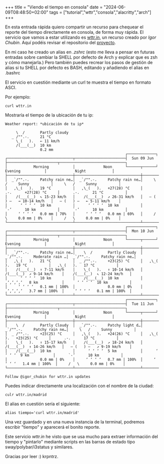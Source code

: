 +++
title = "Viendo el tiempo en consola"
date = "2024-06-09T08:48:50+02:00"
tags = ["tutorial","wttr","consola","alacritty","arch"]
+++

En esta entrada rápida quiero compartir un recurso para chequear el reporte del tiempo directamente en consola, de forma muy rápida.
El servicio que vamos a estar utilizando es [wttr.in](wwttr.in), un recurso creado por *Igor Chubin*.
Aquí podéis revisar el repositorio del [proyecto](https://github.com/chubin/wttr.in).

En mi caso he creado un alias en *.zshrc* (esto me lleva a pensar en futuras entradas sobre cambiar la SHELL por defecto de Arch y explicar que es zsh y cómo manejarla.)
Pero también puedes recrear los pasos de gestión de alias si tu SHELL por defecto es BASH, editando y añadiendo el alias en .bashrc

El servicio en cuestión mediante un curl te muestra el tiempo en formato ASCI.

Por ejemplo:
```
curl wttr.in
```
Mostraría el tiempo de la ubicación de tu ip:

```
Weather report: *ubicación de tu ip*

     \  /       Partly cloudy
   _ /"".-.     21 °C
     \_(   ).   ← 11 km/h
     /(___(__)  10 km
                0.2 mm
                                                       ┌─────────────┐
┌──────────────────────────────┬───────────────────────┤  Sun 09 Jun ├───────────────────────┬──────────────────────────────┐
│            Morning           │             Noon      └──────┬──────┘     Evening           │             Night            │
├──────────────────────────────┼──────────────────────────────┼──────────────────────────────┼──────────────────────────────┤
│  _`/"".-.     Patchy rain ne…│  _`/"".-.     Patchy rain ne…│     \   /     Sunny          │     \   /     Sunny          │
│   ,\_(   ).   19 °C          │   ,\_(   ).   +27(28) °C     │      .-.      +27(28) °C     │      .-.      21 °C          │
│    /(___(__)  ↖ 15-23 km/h   │    /(___(__)  ↗ 26-31 km/h   │   ― (   ) ―   → 10-14 km/h   │   ― (   ) ―   ← 5-11 km/h    │
│      ‘ ‘ ‘ ‘  10 km          │      ‘ ‘ ‘ ‘  10 km          │      `-’      10 km          │      `-’      10 km          │
│     ‘ ‘ ‘ ‘   0.0 mm | 70%   │     ‘ ‘ ‘ ‘   0.0 mm | 69%   │     /   \     0.0 mm | 0%    │     /   \     0.0 mm | 0%    │
└──────────────────────────────┴──────────────────────────────┴──────────────────────────────┴──────────────────────────────┘
                                                       ┌─────────────┐
┌──────────────────────────────┬───────────────────────┤  Mon 10 Jun ├───────────────────────┬──────────────────────────────┐
│            Morning           │             Noon      └──────┬──────┘     Evening           │             Night            │
├──────────────────────────────┼──────────────────────────────┼──────────────────────────────┼──────────────────────────────┤
│  _`/"".-.     Patchy rain ne…│    \  /       Partly Cloudy  │  _`/"".-.     Moderate rain …│  _`/"".-.     Patchy rain ne…│
│   ,\_(   ).   21 °C          │  _ /"".-.     +23(25) °C     │   ,\_(   ).   19 °C          │   ,\_(   ).   17 °C          │
│    /(___(__)  ↑ 7-11 km/h    │    \_(   ).   ↑ 10-14 km/h   │    /(___(__)  ↗ 9-14 km/h    │    /(___(__)  ↖ 12-24 km/h   │
│      ‘ ‘ ‘ ‘  10 km          │    /(___(__)  10 km          │    ‚‘‚‘‚‘‚‘   8 km           │      ‘ ‘ ‘ ‘  10 km          │
│     ‘ ‘ ‘ ‘   0.1 mm | 100%  │               0.0 mm | 0%    │    ‚’‚’‚’‚’   3.7 mm | 100%  │     ‘ ‘ ‘ ‘   0.1 mm | 100%  │
└──────────────────────────────┴──────────────────────────────┴──────────────────────────────┴──────────────────────────────┘
                                                       ┌─────────────┐
┌──────────────────────────────┬───────────────────────┤  Tue 11 Jun ├───────────────────────┬──────────────────────────────┐
│            Morning           │             Noon      └──────┬──────┘     Evening           │             Night            │
├──────────────────────────────┼──────────────────────────────┼──────────────────────────────┼──────────────────────────────┤
│    \  /       Partly Cloudy  │  _`/"".-.     Patchy light d…│  _`/"".-.     Patchy rain ne…│     \   /     Sunny          │
│  _ /"".-.     +23(25) °C     │   ,\_(   ).   +24(26) °C     │   ,\_(   ).   +23(25) °C     │      .-.      17 °C          │
│    \_(   ).   ↑ 15-17 km/h   │    /(___(__)  ↗ 18-24 km/h   │    /(___(__)  ↑ 14-26 km/h   │   ― (   ) ―   ↗ 9-19 km/h    │
│    /(___(__)  10 km          │      ‘ ‘ ‘ ‘  5 km           │      ‘ ‘ ‘ ‘  9 km           │      `-’      10 km          │
│               0.0 mm | 0%    │     ‘ ‘ ‘ ‘   0.7 mm | 100%  │     ‘ ‘ ‘ ‘   1.4 mm | 100%  │     /   \     0.0 mm | 0%    │
└──────────────────────────────┴──────────────────────────────┴──────────────────────────────┴──────────────────────────────┘

Follow @igor_chubin for wttr.in updates

```

Puedes indicar directamente una localización con el nombre de la ciudad:
```
culr wttr.in/madrid
```

El alias en cuestión sería el siguiente:
```
alias tiempo='curl wttr.in/madrid'
```
Una vez guardado y en una nueva instancia de la terminal, podremos escribir "tiempo" y aparecerá el bonito reporte.

Este servicio *wttr.in* he visto que se usa mucho para extraer información del tiempo y "pintarlo" mediante scripts en las barras de estado tipo sway/polybar/i3status y similares.

Gracias por leer :)
krpntrz.





